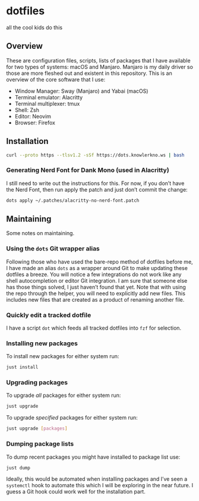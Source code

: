 # dotfiles

all the cool kids do this

## Overview

These are configuration files, scripts, lists of packages that I have available
for two types of systems: macOS and Manjaro. Manjaro is my daily driver so those
are more fleshed out and existent in this repository. This is an overview of the
core software that I use:

- Window Manager: Sway (Manjaro) and Yabai (macOS)
- Terminal emulator: Alacritty
- Terminal multiplexer: tmux
- Shell: Zsh
- Editor: Neovim
- Browser: Firefox

## Installation

```bash
curl --proto https --tlsv1.2 -sSf https://dots.knowlerkno.ws | bash
```

### Generating Nerd Font for Dank Mono (used in Alacritty)

I still need to write out the instructions for this. For now, if you don’t have
the Nerd Font, then run apply the patch and just don’t commit the change:

```bash
dots apply ~/.patches/alacritty-no-nerd-font.patch
```

## Maintaining

Some notes on maintaining.

### Using the `dots` Git wrapper alias

Following those who have used the bare-repo method of dotfiles before me, I have
made an alias `dots` as a wrapper around Git to make updating these dotfiles a
breeze. You will notice a few integrations do not work like any shell
autocompletion or editor Git integration. I am sure that someone else has those
things solved, I just haven’t found that yet. Note that with using the repo
through the helper, you will need to explicitly add new files. This includes new
files that are created as a product of renaming another file.

### Quickly edit a tracked dotfile

I have a script `dot` which feeds all tracked dotfiles into `fzf` for selection.

### Installing new packages

To install new packages for either system run:

```bash
just install
```

### Upgrading packages

To upgrade _all_ packages for either system run:

```bash
just upgrade
```

To upgrade _specified_ packages for either system run:

```bash
just upgrade [packages]
```

### Dumping package lists

To dump recent packages you might have installed to package list use:

```bash
just dump
```

Ideally, this would be automated when installing packages and I’ve seen a
`systemctl` hook to automate this which I will be exploring in the near future.
I guess a Git hook could work well for the installation part.
